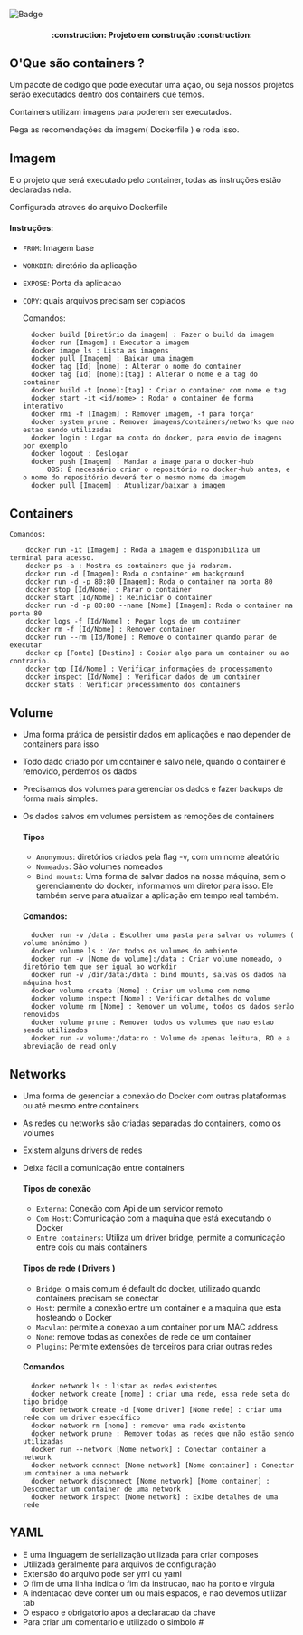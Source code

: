  
![Badge](https://img.shields.io/badge/Project-Docker-blue)
 
<h4 align="center">
    :construction:  Projeto em construção  :construction:
</h4>
 
## O'Que são containers ?
 
Um pacote de código que pode executar uma ação,
ou seja nossos projetos serão executados dentro dos containers que temos.
 
Containers utilizam imagens para poderem ser executados.
 
Pega as recomendações da imagem( Dockerfile ) e roda isso.
 
## Imagem
 
E o projeto que será executado pelo container, todas as instruções estão declaradas nela.
 
Configurada atraves do arquivo Dockerfile
 
#### Instruções:
   
- `FROM`: Imagem base
- `WORKDIR`: diretório da aplicação
- `EXPOSE`: Porta da aplicacao
- `COPY`: quais arquivos precisam ser copiados
   
    Comandos:
 
        docker build [Diretório da imagem] : Fazer o build da imagem
        docker run [Imagem] : Executar a imagem
        docker image ls : Lista as imagens
        docker pull [Imagem] : Baixar uma imagem
        docker tag [Id] [nome] : Alterar o nome do container
        docker tag [Id] [nome]:[tag] : Alterar o nome e a tag do container
        docker build -t [nome]:[tag] : Criar o container com nome e tag
        docker start -it <id/nome> : Rodar o container de forma interativo
        docker rmi -f [Imagem] : Remover imagem, -f para forçar
        docker system prune : Remover imagens/containers/networks que nao estao sendo utilizadas
        docker login : Logar na conta do docker, para envio de imagens por exemplo
        docker logout : Deslogar
        docker push [Imagem] : Mandar a image para o docker-hub
            OBS: É necessário criar o repositório no docker-hub antes, e o nome do repositório deverá ter o mesmo nome da imagem
        docker pull [Imagem] : Atualizar/baixar a imagem
 
## Containers
 
    Comandos:
 
        docker run -it [Imagem] : Roda a imagem e disponibiliza um terminal para acesso.
        docker ps -a : Mostra os containers que já rodaram.
        docker run -d [Imagem]: Roda o container em background  
        docker run -d -p 80:80 [Imagem]: Roda o container na porta 80
        docker stop [Id/Nome] : Parar o container
        docker start [Id/Nome] : Reiniciar o container
        docker run -d -p 80:80 --name [Nome] [Imagem]: Roda o container na porta 80
        docker logs -f [Id/Nome] : Pegar logs de um container
        docker rm -f [Id/Nome] : Remover container
        docker run --rm [Id/Nome] : Remove o container quando parar de executar
        docker cp [Fonte] [Destino] : Copiar algo para um container ou ao contrario.
        docker top [Id/Nome] : Verificar informações de processamento
        docker inspect [Id/Nome] : Verificar dados de um container
        docker stats : Verificar processamento dos containers
 
## Volume
 
* Uma forma prática de persistir dados em aplicações e nao depender de containers para isso
* Todo dado criado por um container e salvo nele, quando o container é removido, perdemos os dados
* Precisamos dos volumes para gerenciar os dados e fazer backups de forma mais simples.
* Os dados salvos em volumes persistem as remoções de containers
 
    #### Tipos
 
    - `Anonymous`: diretórios criados pela flag -v, com um nome aleatório
    - `Nomeados`: São volumes nomeados
    - `Bind mounts`: Uma forma de salvar dados na nossa máquina, sem  o gerenciamento do docker, informamos um diretor para isso. Ele também serve para atualizar a aplicação em tempo real também.
 
    #### Comandos:
        docker run -v /data : Escolher uma pasta para salvar os volumes ( volume anônimo )
        docker volume ls : Ver todos os volumes do ambiente
        docker run -v [Nome do volume]:/data : Criar volume nomeado, o diretório tem que ser igual ao workdir
        docker run -v /dir/data:/data : bind mounts, salvas os dados na máquina host
        docker volume create [Nome] : Criar um volume com nome
        docker volume inspect [Nome] : Verificar detalhes do volume
        docker volume rm [Nome] : Remover um volume, todos os dados serão removidos
        docker volume prune : Remover todos os volumes que nao estao sendo utilizados
        docker run -v volume:/data:ro : Volume de apenas leitura, RO e a abreviação de read only

## Networks 

* Uma forma de gerenciar a conexão do Docker com outras plataformas ou até mesmo entre containers
* As redes ou networks são criadas separadas do containers, como os volumes
* Existem alguns drivers de redes
* Deixa fácil a comunicação entre containers
 
    #### Tipos de conexão
 
    - `Externa`: Conexão com Api de um servidor remoto
    - `Com Host`: Comunicação com a maquina que está executando o Docker
    - `Entre containers`: Utiliza um driver bridge, permite a comunicação entre dois ou mais containers

    #### Tipos de rede ( Drivers )

    - `Bridge`: o mais comum é default do docker, utilizado quando containers precisam se conectar
    - `Host`: permite a conexão entre um container e a maquina que esta hosteando o Docker
    - `Macvlan`: permite a conexao a um container por um MAC address
    - `None`: remove todas as conexões de rede de um container
    - `Plugins`: Permite extensões de terceiros para criar outras redes
    

    #### Comandos 
 
        docker network ls : listar as redes existentes
        docker network create [nome] : criar uma rede, essa rede seta do tipo bridge
        docker network create -d [Nome driver] [Nome rede] : criar uma rede com um driver específico
        docker network rm [nome] : remover uma rede existente
        docker network prune : Remover todas as redes que não estão sendo utilizadas
        docker run --network [Nome network] : Conectar container a network
        docker network connect [Nome network] [Nome container] : Conectar um container a uma network
        docker network disconnect [Nome network] [Nome container] : Desconectar um container de uma network
        docker network inspect [Nome network] : Exibe detalhes de uma rede


## YAML 

* E uma linguagem de serialização utilizada para criar composes 
* Utilizada geralmente para arquivos de configuração 
* Extensão do arquivo pode ser yml ou yaml
* O fim de uma linha indica o fim da instrucao, nao ha ponto e virgula 
* A indentacao deve conter um ou mais espacos, e nao devemos utilizar tab
* O espaco e obrigatorio apos a declaracao da chave 
* Para criar um comentario e utilizado o simbolo #